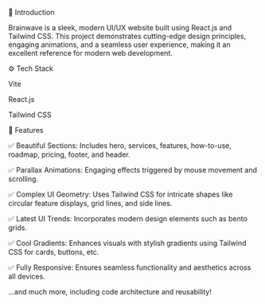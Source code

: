 🤖 Introduction

Brainwave is a sleek, modern UI/UX website built using React.js and Tailwind CSS. This project demonstrates cutting-edge design principles, engaging animations, and a seamless user experience, making it an excellent reference for modern web development.

⚙️ Tech Stack

Vite

React.js

Tailwind CSS

🔋 Features

✅ Beautiful Sections: Includes hero, services, features, how-to-use, roadmap, pricing, footer, and header.

✅ Parallax Animations: Engaging effects triggered by mouse movement and scrolling.

✅ Complex UI Geometry: Uses Tailwind CSS for intricate shapes like circular feature displays, grid lines, and side lines.

✅ Latest UI Trends: Incorporates modern design elements such as bento grids.

✅ Cool Gradients: Enhances visuals with stylish gradients using Tailwind CSS for cards, buttons, etc.

✅ Fully Responsive: Ensures seamless functionality and aesthetics across all devices.

...and much more, including code architecture and reusability!